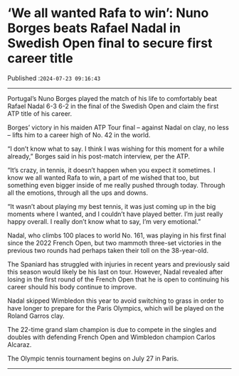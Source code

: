 # ‘We all wanted Rafa to win’: Nuno Borges beats Rafael Nadal in Swedish Open final to secure first career title

Published :`2024-07-23 09:16:43`

---

Portugal’s Nuno Borges played the match of his life to comfortably beat Rafael Nadal 6-3 6-2 in the final of the Swedish Open and claim the first ATP title of his career.

Borges’ victory in his maiden ATP Tour final – against Nadal on clay, no less – lifts him to a career high of No. 42 in the world.

“I don’t know what to say. I think I was wishing for this moment for a while already,” Borges said in his post-match interview, per the ATP.

“It’s crazy, in tennis, it doesn’t happen when you expect it sometimes. I know we all wanted Rafa to win, a part of me wished that too, but something even bigger inside of me really pushed through today. Through all the emotions, through all the ups and downs.

“It wasn’t about playing my best tennis, it was just coming up in the big moments where I wanted, and I couldn’t have played better. I’m just really happy overall. I really don’t know what to say, I’m very emotional.”

Nadal, who climbs 100 places to world No. 161, was playing in his first final since the 2022 French Open, but two mammoth three-set victories in the previous two rounds had perhaps taken their toll on the 38-year-old.

The Spaniard has struggled with injuries in recent years and previously said this season would likely be his last on tour. However, Nadal revealed after losing in the first round of the French Open that he is open to continuing his career should his body continue to improve.

Nadal skipped Wimbledon this year to avoid switching to grass in order to have longer to prepare for the Paris Olympics, which will be played on the Roland Garros clay.

The 22-time grand slam champion is due to compete in the singles and doubles with defending French Open and Wimbledon champion Carlos Alcaraz.

The Olympic tennis tournament begins on July 27 in Paris.

---

